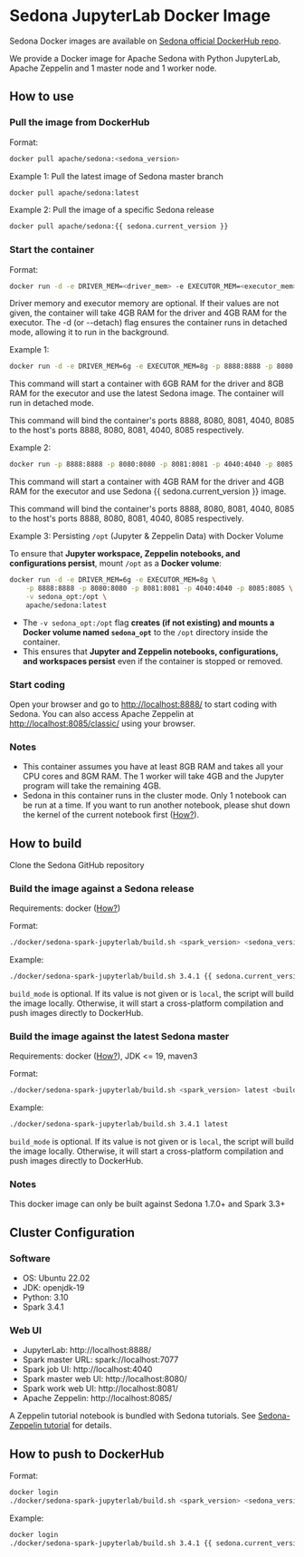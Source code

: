 <!--
 Licensed to the Apache Software Foundation (ASF) under one
 or more contributor license agreements.  See the NOTICE file
 distributed with this work for additional information
 regarding copyright ownership.  The ASF licenses this file
 to you under the Apache License, Version 2.0 (the
 "License"); you may not use this file except in compliance
 with the License.  You may obtain a copy of the License at

   http://www.apache.org/licenses/LICENSE-2.0

 Unless required by applicable law or agreed to in writing,
 software distributed under the License is distributed on an
 "AS IS" BASIS, WITHOUT WARRANTIES OR CONDITIONS OF ANY
 KIND, either express or implied.  See the License for the
 specific language governing permissions and limitations
 under the License.
 -->

# Sedona JupyterLab Docker Image

Sedona Docker images are available on [Sedona official DockerHub repo](https://hub.docker.com/r/apache/sedona).

We provide a Docker image for Apache Sedona with Python JupyterLab, Apache Zeppelin and 1 master node and 1 worker node.

## How to use

### Pull the image from DockerHub

Format:

```bash
docker pull apache/sedona:<sedona_version>
```

Example 1: Pull the latest image of Sedona master branch

```bash
docker pull apache/sedona:latest
```

Example 2: Pull the image of a specific Sedona release

```bash
docker pull apache/sedona:{{ sedona.current_version }}
```

### Start the container

Format:

```bash
docker run -d -e DRIVER_MEM=<driver_mem> -e EXECUTOR_MEM=<executor_mem> -p 8888:8888 -p 8080:8080 -p 8081:8081 -p 4040:4040 -p 8085:8085 apache/sedona:<sedona_version>
```

Driver memory and executor memory are optional. If their values are not given, the container will take 4GB RAM for the driver and 4GB RAM for the executor. The -d (or --detach) flag ensures the container runs in detached mode, allowing it to run in the background.

Example 1:

```bash
docker run -d -e DRIVER_MEM=6g -e EXECUTOR_MEM=8g -p 8888:8888 -p 8080:8080 -p 8081:8081 -p 4040:4040 -p 8085:8085 apache/sedona:latest
```

This command will start a container with 6GB RAM for the driver and 8GB RAM for the executor and use the latest Sedona image. The container will run in detached mode.

This command will bind the container's ports 8888, 8080, 8081, 4040, 8085 to the host's ports 8888, 8080, 8081, 4040, 8085 respectively.

Example 2:

```bash
docker run -p 8888:8888 -p 8080:8080 -p 8081:8081 -p 4040:4040 -p 8085:8085 apache/sedona:{{ sedona.current_version }}
```

This command will start a container with 4GB RAM for the driver and 4GB RAM for the executor and use Sedona {{ sedona.current_version }} image.

This command will bind the container's ports 8888, 8080, 8081, 4040, 8085 to the host's ports 8888, 8080, 8081, 4040, 8085 respectively.

Example 3: Persisting `/opt` (Jupyter & Zeppelin Data) with Docker Volume

To ensure that **Jupyter workspace, Zeppelin notebooks, and configurations persist**, mount `/opt` as a **Docker volume**:

```bash
docker run -d -e DRIVER_MEM=6g -e EXECUTOR_MEM=8g \
    -p 8888:8888 -p 8080:8080 -p 8081:8081 -p 4040:4040 -p 8085:8085 \
    -v sedona_opt:/opt \
    apache/sedona:latest
```

- The `-v sedona_opt:/opt` flag **creates (if not existing) and mounts a Docker volume named `sedona_opt`** to the `/opt` directory inside the container.
- This ensures that **Jupyter and Zeppelin notebooks, configurations, and workspaces persist** even if the container is stopped or removed.

### Start coding

Open your browser and go to [http://localhost:8888/](http://localhost:8888/) to start coding with Sedona. You can also access Apache Zeppelin at [http://localhost:8085/classic/](http://localhost:8085/classic/  ) using your browser.

### Notes

- This container assumes you have at least 8GB RAM and takes all your CPU cores and 8GM RAM. The 1 worker will take 4GB and the Jupyter program will take the remaining 4GB.
- Sedona in this container runs in the cluster mode. Only 1 notebook can be run at a time. If you want to run another notebook, please shut down the kernel of the current notebook first ([How?](https://jupyterlab.readthedocs.io/en/stable/user/running.html)).

## How to build

Clone the Sedona GitHub repository

### Build the image against a Sedona release

Requirements: docker ([How?](https://docs.docker.com/engine/install/))

Format:

```bash
./docker/sedona-spark-jupyterlab/build.sh <spark_version> <sedona_version> <build_mode>
```

Example:

```bash
./docker/sedona-spark-jupyterlab/build.sh 3.4.1 {{ sedona.current_version }}
```

`build_mode` is optional. If its value is not given or is `local`, the script will build the image locally. Otherwise, it will start a cross-platform compilation and push images directly to DockerHub.

### Build the image against the latest Sedona master

Requirements: docker ([How?](https://docs.docker.com/engine/install/)), JDK <= 19, maven3

Format:

```bash
./docker/sedona-spark-jupyterlab/build.sh <spark_version> latest <build_mode>
```

Example:

```bash
./docker/sedona-spark-jupyterlab/build.sh 3.4.1 latest
```

`build_mode` is optional. If its value is not given or is `local`, the script will build the image locally. Otherwise, it will start a cross-platform compilation and push images directly to DockerHub.

### Notes

This docker image can only be built against Sedona 1.7.0+ and Spark 3.3+

## Cluster Configuration

### Software

- OS: Ubuntu 22.02
- JDK: openjdk-19
- Python: 3.10
- Spark 3.4.1

### Web UI

- JupyterLab: http://localhost:8888/
- Spark master URL: spark://localhost:7077
- Spark job UI: http://localhost:4040
- Spark master web UI: http://localhost:8080/
- Spark work web UI: http://localhost:8081/
- Apache Zeppelin: http://localhost:8085/

A Zeppelin tutorial notebook is bundled with Sedona tutorials. See [Sedona-Zeppelin tutorial](../tutorial/zeppelin.md) for details.

## How to push to DockerHub

Format:

```bash
docker login
./docker/sedona-spark-jupyterlab/build.sh <spark_version> <sedona_version> release
```

Example:

```bash
docker login
./docker/sedona-spark-jupyterlab/build.sh 3.4.1 {{ sedona.current_version }} release
```
